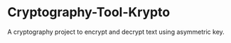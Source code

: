 # Cryptography-Tool-Krypto
A cryptography project to encrypt and decrypt text using asymmetric key.

